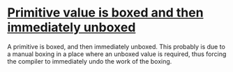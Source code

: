 # [Primitive value is boxed and then immediately unboxed](https://spotbugs.readthedocs.io/en/latest/bugDescriptions.html#BX_BOXING_IMMEDIATELY_UNBOXED)

A primitive is boxed, and then immediately unboxed. This probably is due to a manual
    boxing in a place where an unboxed value is required, thus forcing the compiler
to immediately undo the work of the boxing.